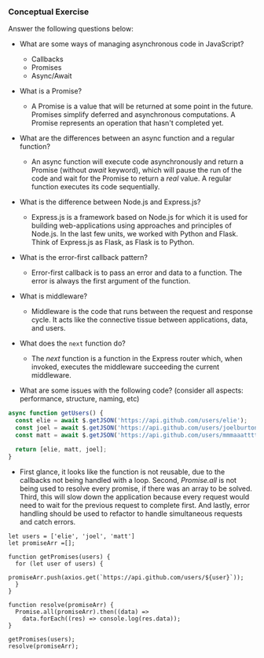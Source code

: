 
### Conceptual Exercise

Answer the following questions below:

- What are some ways of managing asynchronous code in JavaScript?
  - Callbacks
  - Promises
  - Async/Await

- What is a Promise?
  - A Promise is a value that will be returned at some point in the future. Promises simplify deferred and asynchronous computations. A Promise represents an operation that hasn't completed yet.

- What are the differences between an async function and a regular function?
  - An async function will execute code asynchronously and return a Promise (without *await* keyword), which will pause the run of the code and wait for the Promise to return a *real* value. A regular function executes its code sequentially.

- What is the difference between Node.js and Express.js?
  - Express.js is a framework based on Node.js for which it is used for building web-applications using approaches and principles of Node.js. In the last few units, we worked with Python and Flask. Think of Express.js as Flask, as Flask is to Python.

- What is the error-first callback pattern?
  - Error-first callback is to pass an error and data to a function. The error is always the first argument of the function.

- What is middleware?
  - Middleware is the code that runs between the request and response cycle. It acts like the connective tissue between applications, data, and users.

- What does the `next` function do?
  - The *next* function is a function in the Express router which, when invoked, executes the middleware succeeding the current middleware.

- What are some issues with the following code? (consider all aspects: performance, structure, naming, etc)

```js
async function getUsers() {
  const elie = await $.getJSON('https://api.github.com/users/elie');
  const joel = await $.getJSON('https://api.github.com/users/joelburton');
  const matt = await $.getJSON('https://api.github.com/users/mmmaaatttttt');

  return [elie, matt, joel];
}
```
  - First glance, it looks like the function is not reusable, due to the callbacks not being handled with a loop. Second, *Promise.all* is not being used to resolve every promise, if there was an array to be solved. Third, this will slow down the application because every request would need to wait for the previous request to complete first. And lastly, error handling should be used to refactor to handle simultaneous requests and catch errors.

```
let users = ['elie', 'joel', 'matt']
let promiseArr =[];

function getPromises(users) {
  for (let user of users) {
    promiseArr.push(axios.get(`https://api.github.com/users/${user}`));
  }
}

function resolve(promiseArr) {
  Promise.all(promiseArr).then((data) =>
    data.forEach((res) => console.log(res.data));
}

getPromises(users);
resolve(promiseArr);
```